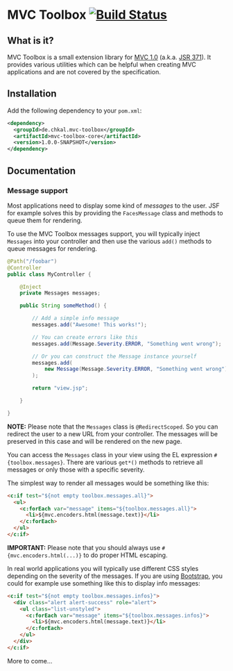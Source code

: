 # MVC Toolbox [![Build Status](https://travis-ci.org/chkal/mvc-toolbox.svg?branch=master)](https://travis-ci.org/chkal/mvc-toolbox)

## What is it?

MVC Toolbox is a small extension library for [MVC 1.0](https://java.net/projects/mvc-spec/pages/Home)
(a.k.a. [JSR 371](https://jcp.org/en/jsr/detail?id=371)). It provides various utilities
which can be helpful when creating MVC applications and are not covered by the specification.

## Installation

Add the following dependency to your `pom.xml`:

```xml
<dependency>
  <groupId>de.chkal.mvc-toolbox</groupId>
  <artifactId>mvc-toolbox-core</artifactId>
  <version>1.0.0-SNAPSHOT</version>
</dependency>
```

## Documentation

### Message support

Most applications need to display some kind of *messages* to the user. JSF for example
solves this by providing the `FacesMessage` class and methods to queue them for rendering.

To use the MVC Toolbox messages support, you will typically inject `Messages` into your
controller and then use the various `add()` methods to queue messages for rendering.

```java
@Path("/foobar")
@Controller
public class MyController {

    @Inject
    private Messages messages;

    public String someMethod() {

        // Add a simple info message
        messages.add("Awesome! This works!");

        // You can create errors like this
        messages.add(Message.Severity.ERROR, "Something went wrong");

        // Or you can construct the Message instance yourself
        messages.add(
            new Message(Message.Severity.ERROR, "Something went wrong")
        );

        return "view.jsp";

    }

}
```

**NOTE:** Please note that the `Messages` class is `@RedirectScoped`. So you can
redirect the user to a new URL from your controller. The messages will be preserved
in this case and will be rendered on the new page.

You can access the `Messages` class in your view using the EL expression
`#{toolbox.messages}`. There are various `get*()` methods to retrieve all
messages or only those with a specific severity.

The simplest way to render all messages would be something like this:

```html
<c:if test="${not empty toolbox.messages.all}">
  <ul>
    <c:forEach var="message" items="${toolbox.messages.all}">
      <li>${mvc.encoders.html(message.text)}</li>
    </c:forEach>
  </ul>
</c:if>
```

**IMPORTANT:** Please note that you should always use `#{mvc.encoders.html(...)}`
to do proper HTML escaping.

In real world applications you will typically use different CSS styles depending
on the severity of the messages. If you are using [Bootstrap](https://getbootstrap.com/),
you could for example use something like this to display info messages:

```html
<c:if test="${not empty toolbox.messages.infos}">
  <div class="alert alert-success" role="alert">
    <ul class="list-unstyled">
      <c:forEach var="message" items="${toolbox.messages.infos}">
        <li>${mvc.encoders.html(message.text)}</li>
      </c:forEach>
    </ul>
  </div>
</c:if>
```

More to come...
